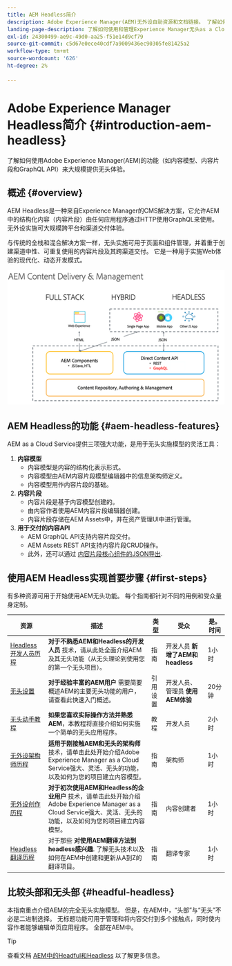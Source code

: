 ```yaml
---
title: AEM Headless简介
description: Adobe Experience Manager(AEM)无外设自助资源和文档链接。 了解如何使用内容模型、内容片段和GraphQL API等功能为AEM提供无头体验。
landing-page-description: 了解如何使用和管理Experience Manager无头as a Cloud Service。
exl-id: 24300499-ae9c-49d0-aa25-f51e14d9cf79
source-git-commit: c5d67e0ece40cdf7a9009436ec90305fe81425a2
workflow-type: tm+mt
source-wordcount: '626'
ht-degree: 2%

---
```



# Adobe Experience Manager Headless简介  {#introduction-aem-headless}

了解如何使用Adobe Experience Manager(AEM)的功能（如内容模型、内容片段和GraphQL API）来大规模提供无头体验。

## 概述 {#overview}

AEM Headless是一种来自Experience Manager的CMS解决方案，它允许AEM中的结构化内容（内容片段）由任何应用程序通过HTTP使用GraphQL来使用。 无外设实施可大规模跨平台和渠道交付体验。

与传统的全栈和混合解决方案一样，无头实施可用于页面和组件管理，并着重于创建渠道中性、可重复使用的内容片段及其跨渠道交付。 它是一种用于实施Web体验的现代化、动态开发模式。

![AEM实施模型](assets/aem-implementation-models.png)

## AEM Headless的功能 {#aem-headless-features}

AEM as a Cloud Service提供三项强大功能，是用于无头实施模型的灵活工具：

1. **内容模型**
   * 内容模型是内容的结构化表示形式。
   * 内容模型由AEM内容片段模型编辑器中的信息架构师定义。
   * 内容模型用作内容片段的基础。
1. **内容片段**
   * 内容片段是基于内容模型创建的。
   * 由内容作者使用AEM内容片段编辑器创建。
   * 内容片段存储在AEM Assets中，并在资产管理UI中进行管理。
1. **用于交付的内容API**
   * AEM GraphQL API支持内容片段交付。
   * AEM Assets REST API支持内容片段CRUD操作。
   * 此外，还可以通过 [内容片段核心组件的JSON导出](https://experienceleague.adobe.com/docs/experience-manager-core-components/using/components/content-fragment-component.html).

## 使用AEM Headless实现首要步骤 {#first-steps}

有多种资源可用于开始使用AEM无头功能。 每个指南都针对不同的用例和受众量身定制。

| 资源 | 描述 | 类型 | 受众 | 是。 时间 |
|---|---|---|---|---|
| [Headless 开发人员历程](/help/journey-headless/developer/overview.md) | **对于不熟悉AEM和Headless的开发人员** 技术，请从此处全面介绍AEM及其无头功能（从无头理论到使用您的第一个无头项目）。 | 指南 | 开发人员 **新增了AEM和headless** | 1小时 |
| [无头设置](/help/headless/setup/introduction.md) | **对于经验丰富的AEM用户** 需要简要概述AEM的主要无头功能的用户，请查看此快速入门概述。 | 引用设置 | 开发人员、管理员 **使用AEM体验** | 20分钟 |
| [无头动手教程](https://experienceleague.adobe.com/docs/experience-manager-learn/getting-started-with-aem-headless/graphql/multi-step/overview.html) | **如果您喜欢实际操作方法并熟悉AEM**，本教程将直接介绍如何实施一个简单的无头应用程序。 | 教程 | 开发人员 | 2小时 |
| [无外设架构师历程](/help/journey-headless/architect/overview.md) | **适用于刚接触AEM和无头的架构师** 技术，请单击此处开始介绍Adobe Experience Manager as a Cloud Service强大、灵活、无头的功能，以及如何为您的项目建立内容模型。 | 指南 | 架构师 | 1小时 |
| [无外设创作历程](/help/journey-headless/author/overview.md) | **对于初次使用AEM和Headless的企业用户** 技术，请单击此处开始介绍Adobe Experience Manager as a Cloud Service强大、灵活、无头的功能，以及如何为您的项目建立内容模型。 | 指南 | 内容创建者 | 1小时 |
| [Headless 翻译历程](/help/journey-headless/translation/overview.md) | 对于那些 **对使用AEM翻译方法到headless感兴趣**. 了解无头技术以及如何在AEM中创建和更新从A到Z的翻译项目。 | 指南 | 翻译专家 | 1小时 |

## 比较头部和无头部 {#headful-headless}

本指南重点介绍AEM的完全无头实施模型。 但是，在AEM中，“头部”与“无头”不必是二进制选择。 无标题功能可用于管理和将内容交付到多个接触点，同时使内容作者能够编辑单页应用程序。 全部在AEM中。

>[!TIP]
>
>查看文档 [AEM中的Headful和Headless](/help/implementing/developing/headful-headless.md) 以了解更多信息。